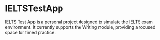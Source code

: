 # IELTSTestApp
IELTS Test App is a personal project designed to simulate the IELTS exam environment. It currently supports the Writing module, providing a focused space for timed practice.

